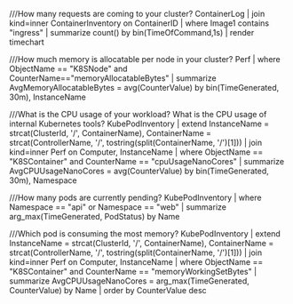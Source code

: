 ///How many requests are coming to your cluster?
ContainerLog
| join kind=inner ContainerInventory on ContainerID
| where Image1 contains "ingress"
| summarize count() by bin(TimeOfCommand,1s)
| render timechart 

///How much memory is allocatable per node in your cluster?
Perf
| where ObjectName == "K8SNode" and CounterName=="memoryAllocatableBytes"
| summarize AvgMemoryAllocatableBytes = avg(CounterValue) by bin(TimeGenerated, 30m), InstanceName

///What is the CPU usage of your workload? What is the CPU usage of internal Kubernetes tools?
KubePodInventory
| extend InstanceName = strcat(ClusterId, '/', ContainerName),
         ContainerName = strcat(ControllerName, '/', tostring(split(ContainerName, '/')[1]))
| join kind=inner Perf on Computer, InstanceName
| where ObjectName == "K8SContainer" and CounterName == "cpuUsageNanoCores"
| summarize AvgCPUUsageNanoCores = avg(CounterValue) by bin(TimeGenerated, 30m), Namespace

///How many pods are currently pending?
KubePodInventory
| where Namespace == "api" or Namespace == "web"
| summarize arg_max(TimeGenerated, PodStatus) by Name

///Which pod is consuming the most memory?
KubePodInventory
| extend InstanceName = strcat(ClusterId, '/', ContainerName),
         ContainerName = strcat(ControllerName, '/', tostring(split(ContainerName, '/')[1]))
| join kind=inner Perf on Computer, InstanceName
| where ObjectName == "K8SContainer" and CounterName == "memoryWorkingSetBytes"
| summarize AvgCPUUsageNanoCores = arg_max(TimeGenerated, CounterValue) by Name
| order by CounterValue desc 